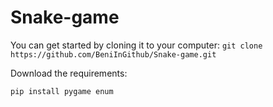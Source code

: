 # Snake-game
You can get started by cloning it to your computer: 
```git clone https://github.com/BeniInGithub/Snake-game.git```

Download the requirements:

```
pip install pygame enum
```
